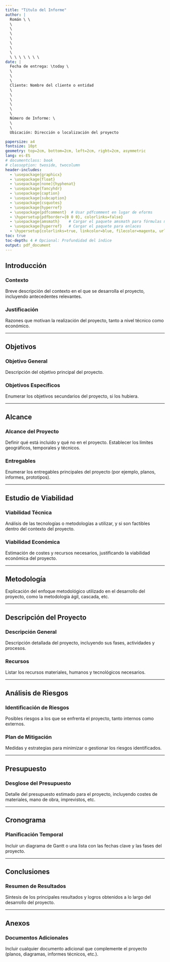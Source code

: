 ```yaml
---
title: "Título del Informe"
author: |
  Román \ \
  \
  \ 
  \
  \
  \ 
  \ 
  \ 
  \ \ \ \ \ \ \
date: |
  Fecha de entrega: \today \
  \
  \
  \
  Cliente: Nombre del cliente o entidad
  \
  \
  \
  \
  \
  \
  Número de Informe: \
  \
  \
  Ubicación: Dirección o localización del proyecto

papersize: a4
fontsize: 10pt
geometry: top=2cm, bottom=2cm, left=2cm, right=2cm, asymmetric
lang: es-ES
# documentclass: book
# classoption: twoside, twocolumn
header-includes:
  - \usepackage{graphicx}
  - \usepackage{float}
  - \usepackage[none]{hyphenat}
  - \usepackage{fancyhdr}
  - \usepackage{caption}
  - \usepackage{subcaption}
  - \usepackage{csquotes}
  - \usepackage{hyperref}
  - \usepackage{pdfcomment}  # Usar pdfcomment en lugar de eforms
  - \hypersetup{pdfborder={0 0 0}, colorlinks=false}
  - \usepackage{amsmath}    # Cargar el paquete amsmath para fórmulas matemáticas
  - \usepackage{hyperref}   # Cargar el paquete para enlaces
  - \hypersetup{colorlinks=true, linkcolor=blue, filecolor=magenta, urlcolor=blue}  # Configuración de enlaces
toc: true
toc-depth: 4 # Opcional: Profundidad del índice
output: pdf_document
---
```





## Introducción

### Contexto
Breve descripción del contexto en el que se desarrolla el proyecto, incluyendo antecedentes relevantes.

### Justificación
Razones que motivan la realización del proyecto, tanto a nivel técnico como económico.

---

## Objetivos

### Objetivo General
Descripción del objetivo principal del proyecto.

### Objetivos Específicos
Enumerar los objetivos secundarios del proyecto, si los hubiera.

---

## Alcance

### Alcance del Proyecto
Definir qué está incluido y qué no en el proyecto. Establecer los límites geográficos, temporales y técnicos.

### Entregables
Enumerar los entregables principales del proyecto (por ejemplo, planos, informes, prototipos).

---

## Estudio de Viabilidad

### Viabilidad Técnica
Análisis de las tecnologías o metodologías a utilizar, y si son factibles dentro del contexto del proyecto.

### Viabilidad Económica
Estimación de costes y recursos necesarios, justificando la viabilidad económica del proyecto.

---

## Metodología

Explicación del enfoque metodológico utilizado en el desarrollo del proyecto, como la metodología ágil, cascada, etc.

---

## Descripción del Proyecto

### Descripción General
Descripción detallada del proyecto, incluyendo sus fases, actividades y procesos.

### Recursos
Listar los recursos materiales, humanos y tecnológicos necesarios.

---

## Análisis de Riesgos

### Identificación de Riesgos
Posibles riesgos a los que se enfrenta el proyecto, tanto internos como externos.

### Plan de Mitigación
Medidas y estrategias para minimizar o gestionar los riesgos identificados.

---

## Presupuesto

### Desglose del Presupuesto
Detalle del presupuesto estimado para el proyecto, incluyendo costes de materiales, mano de obra, imprevistos, etc.

---

## Cronograma

### Planificación Temporal
Incluir un diagrama de Gantt o una lista con las fechas clave y las fases del proyecto.

---

## Conclusiones

### Resumen de Resultados
Síntesis de los principales resultados y logros obtenidos a lo largo del desarrollo del proyecto.

---

## Anexos

### Documentos Adicionales
Incluir cualquier documento adicional que complemente el proyecto (planos, diagramas, informes técnicos, etc.).

